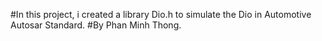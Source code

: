 #In this project, i created a library Dio.h to simulate the Dio in Automotive Autosar Standard.
#By Phan Minh Thong.
